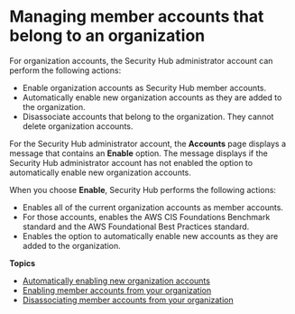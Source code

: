 # Managing member accounts that belong to an organization<a name="securityhub-accounts-orgs"></a>

For organization accounts, the Security Hub administrator account can perform the following actions:
+ Enable organization accounts as Security Hub member accounts\.
+ Automatically enable new organization accounts as they are added to the organization\.
+ Disassociate accounts that belong to the organization\. They cannot delete organization accounts\. 

For the Security Hub administrator account, the **Accounts** page displays a message that contains an **Enable** option\. The message displays if the Security Hub administrator account has not enabled the option to automatically enable new organization accounts\.

When you choose **Enable**, Security Hub performs the following actions:
+ Enables all of the current organization accounts as member accounts\.
+ For those accounts, enables the AWS CIS Foundations Benchmark standard and the AWS Foundational Best Practices standard\.
+ Enables the option to automatically enable new accounts as they are added to the organization\.

**Topics**
+ [Automatically enabling new organization accounts](accounts-orgs-auto-enable.md)
+ [Enabling member accounts from your organization](orgs-accounts-enable.md)
+ [Disassociating member accounts from your organization](accounts-orgs-disassociate.md)